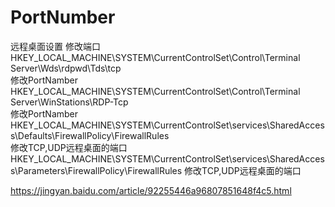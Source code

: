 # PortNumber
远程桌面设置  修改端口
HKEY_LOCAL_MACHINE\SYSTEM\CurrentControlSet\Control\Terminal Server\Wds\rdpwd\Tds\tcp\
修改PortNamber
HKEY_LOCAL_MACHINE\SYSTEM\CurrentControlSet\Control\Terminal Server\WinStations\RDP-Tcp\
修改PortNamber
HKEY_LOCAL_MACHINE\SYSTEM\CurrentControlSet\services\SharedAccess\Defaults\FirewallPolicy\FirewallRules\
修改TCP,UDP远程桌面的端口
HKEY_LOCAL_MACHINE\SYSTEM\CurrentControlSet\services\SharedAccess\Parameters\FirewallPolicy\FirewallRules
修改TCP,UDP远程桌面的端口


https://jingyan.baidu.com/article/92255446a96807851648f4c5.html

